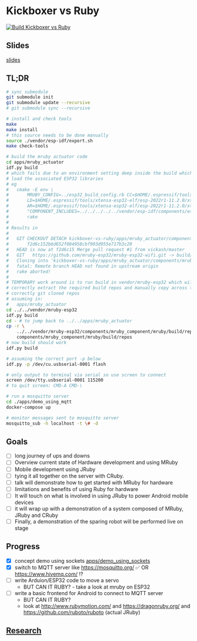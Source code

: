 # Kickboxer vs Ruby

[![Build Kickboxer vs Ruby](https://github.com/failure-driven/kickboxer-vs-ruby/actions/workflows/build.yml/badge.svg)](
https://github.com/failure-driven/kickboxer-vs-ruby/actions/workflows/build.yml)

## Slides

[slides](./slides/kickboxer-vs-ruby-slides-public.pdf)

## TL;DR

```sh
# sync submodule
git submodule init
git submodule update --recursive
# git submodule sync --recursive

# install and check tools
make
make install
# this source needs to be done manually
source ./vendor/esp-idf/export.sh
make check-tools

# build the mruby actuator code
cd apps/mruby_actuator
idf.py build
# which fails due to an environment setting deep inside the build which cannot
# load the associated ESP32 libraries
# eg
#   cmake -E env \
#       MRUBY_CONFIG=../esp32_build_config.rb CC=$HOME/.espressif/tools/xtensa-esp32-elf/esp-2022r1-11.2.0/xtensa-esp32-elf/bin/xtensa-esp32-elf-gcc \
#       LD=$HOME/.espressif/tools/xtensa-esp32-elf/esp-2022r1-11.2.0/xtensa-esp32-elf/bin/xtensa-esp32-elf-ld \
#       AR=$HOME/.espressif/tools/xtensa-esp32-elf/esp-2022r1-11.2.0/xtensa-esp32-elf/bin/xtensa-esp32-elf-ar \
#       "COMPONENT_INCLUDES=../../../../../vendor/esp-idf/components/esp_wifi/include" \
#       rake
#
# Results in
#
#   GIT CHECKOUT DETACH kickboxer-vs-ruby/apps/mruby_actuator/components/mruby_component/mruby/build/repos/esp32/mruby-esp32-system -> \
#       f2d6c152b6d652f084958cbf903d955e717b3c20
#   HEAD is now at f2d6c15 Merge pull request #1 from vickash/master
#   GIT   https://github.com/mruby-esp32/mruby-esp32-wifi.git -> build/repos/esp32/mruby-esp32-wifi
#   Cloning into 'kickboxer-vs-ruby/apps/mruby_actuator/components/mruby_component/mruby/build/repos/esp32/mruby-esp32-wifi'...
#   fatal: Remote branch HEAD not found in upstream origin
#   rake aborted!
#
# TEMPORARY work around is to run build in vendor/mruby-esp32 which will
# correctly extract the required build repos and manually copy across the
# correctly git cloned repos
# assuming in:
#   apps/mruby_actuator
cd ../../vendor/mruby-esp32
idf.py build
cd - # to jump back to ../../apps/mruby_actuator
cp -r \
    ../../vendor/mruby-esp32/components/mruby_component/mruby/build/repos/* \
    components/mruby_component/mruby/build/repos
# now build should work
idf.py build

# assuming the correct port -p below
idf.py -p /dev/cu.usbserial-0001 flash

# only output to terminal via serial so use screen to connect
screen /dev/tty.usbserial-0001 115200
# to quit screen: CMD-A CMD-\

# run a mosquitto server
cd ./apps/demo_using_mqtt
docker-compose up

# monitor messages sent to mosquitto server
mosquitto_sub -h localhost -t \# -d
```

## Goals

- [ ] long journey of ups and downs
- [ ] Overview current state of Hardware development and using MRuby
- [ ] Mobile development using JRuby
- [ ] tying it all together on the server with CRuby.
- [ ] talk will demonstrate how to get started with MRuby for hardware
- [ ] limitations and benefits of using Ruby for hardware
- [ ] It will touch on what is involved in using JRuby to power Android mobile
  devices
- [ ] it will wrap up with a demonstration of a system composed of MRuby, JRuby
  and CRuby
- [ ] Finally, a demonstration of the sparing robot will be performed live on
  stage

## Progress

- [x] concept demo using sockets [apps/demo_using_sockets](apps/demo_using_sockets)
- [x] switch to MQTT server like https://mosquitto.org/ ✅ OR https://www.hivemq.com/ ⁉️
- [ ] write Arduion/ESP32 code to move a servo
    - BUT CAN IT RUBY? - take a look at mruby on ESP32
- [ ] write a basic frontend for Android to connect to MQTT server
    - BUT CAN IT RUBY?
    - look at http://www.rubymotion.com/ and https://dragonruby.org/ and
      https://github.com/ruboto/ruboto (actual JRuby)

## [Research](REASEARCH.md)

